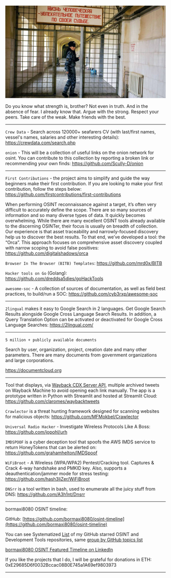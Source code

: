 ![alt text](img/35.jpg)

Do you know what strength is, brother? Not even in truth. And in the absence of fear. I already know that. Argue with the strong. Respect your peers. Take care of the weak. Make friends with the best.

----

```Crew Data``` - Search across 120000+ seafarers CV (with last/first names, vessel's names, salaries and other interesting details): https://crewdata.com/search.php

```onion``` - This will be a collection of useful links on the onion network for osint. You can contribute to this collection by reporting a broken link or recommending your own finds: https://github.com/Scully-D/onion

----

```First Contributions``` - the project aims to simplify and guide the way beginners make their first contribution. If you are looking to make your first contribution, follow the steps below: https://github.com/firstcontributions/first-contributions

When performing OSINT reconnaissance against a target, it’s often very difficult to accurately define the scope. There are so many sources of information and so many diverse types of data. It quickly becomes overwhelming. While there are many excellent OSINT tools already available to the discerning OSINTer, their focus is usually on breadth of collection. Our experience is that asset traceability and narrowly-focused discovery help us to discover the best results. To that end, we’ve developed a tool: the “Orca”. This approach focuses on comprehensive asset discovery coupled with narrow scoping to avoid false positives: https://github.com/digitalshadows/orca

```Browser In The Browser (BITB) Templates```: https://github.com/mrd0x/BITB

```Hacker tools on Go``` (Golang): https://github.com/dreddsa5dies/goHackTools

```awesome-soc``` - A collection of sources of documentation, as well as field best practices, to build/run a SOC: https://github.com/cyb3rxp/awesome-soc

----

```2lingual``` makes it easy to Google Search in 2 languages. Get Google Search Results alongside Google Cross Language Search Results. In addition, a Query Translation Option can be activated or deactivated for Google Cross Language Searches: https://2lingual.com/

----

```5 million + publicly available documents```

Search by user, organization, project, creation date and many other parameters. There are many documents from government organizations and large corporations.

https://documentcloud.org

----

Tool that displays, via [Wayback CDX Server API](https://github.com/internetarchive/wayback/tree/master/wayback-cdx-server), multiple archived tweets on Wayback Machine to avoid opening each link manually. The app is a prototype written in Python with Streamlit and hosted at Streamlit Cloud: https://github.com/claromes/waybacktweets

```Crawlector``` is a threat hunting framework designed for scanning websites for malicious objects: https://github.com/MFMokbel/Crawlector

```Universal Radio Hacker``` - Investigate Wireless Protocols Like A Boss: https://github.com/jopohl/urh

```IMDSPOOF``` is a cyber deception tool that spoofs the AWS IMDS service to return HoneyTokens that can be alerted on: https://github.com/grahamhelton/IMDSpoof

```WiFiBroot``` - A Wireless (WPA/WPA2) Pentest/Cracking tool. Captures & Crack 4-way handshake and PMKID key. Also, supports a deauthentication/jammer mode for stress testing: https://github.com/hash3liZer/WiFiBroot

```DNSrr``` is a tool written in bash, used to enumerate all the juicy stuff from DNS: https://github.com/A3h1nt/Dnsrr

----

bormaxi8080 OSINT timeline:

GitHub: [https://github.com/bormaxi8080/osint-timeline](https://github.com/bormaxi8080/osint-timeline)

You can see Systematized [List](https://github.com/bormaxi8080/github-starred-repos-builder/blob/main/starred_repos.md) of my GitHub starred OSINT and Development Tools repositories, same [group by GitHub topics list](https://github.com/bormaxi8080/starred)

[bormaxi8080 OSINT Featured Timeline on LinkedIn](https://www.linkedin.com/in/osintech/details/featured/)

If you like the projects that I do, I will be grateful for donations in ETH: 0xE29685D6f0032Bccac08B0E745a1A69ef9803973

----
